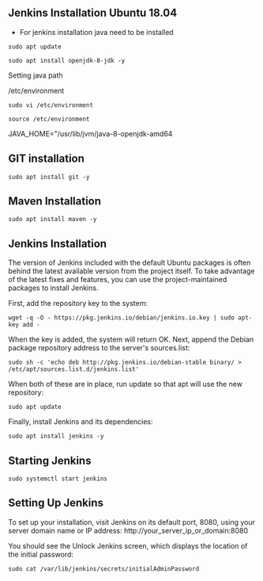 ## Jenkins Installation Ubuntu 18.04

* For jenkins installation java need to be installed
```
sudo apt update

sudo apt install openjdk-8-jdk -y

```
Setting  java path

/etc/environment

```
sudo vi /etc/environment

source /etc/environment
```
JAVA_HOME="/usr/lib/jvm/java-8-openjdk-amd64

## GIT installation

```
sudo apt install git -y
```

## Maven Installation

```
sudo apt install maven -y
```
## Jenkins Installation

The version of Jenkins included with the default Ubuntu packages is often behind the latest available version from the project itself. To take advantage of the latest fixes and features, you can use the project-maintained packages to install Jenkins.

First, add the repository key to the system:
```
wget -q -O - https://pkg.jenkins.io/debian/jenkins.io.key | sudo apt-key add -

```

When the key is added, the system will return OK. Next, append the Debian package repository address to the server's sources.list:
```
sudo sh -c 'echo deb http://pkg.jenkins.io/debian-stable binary/ > /etc/apt/sources.list.d/jenkins.list'
```
When both of these are in place, run update so that apt will use the new repository:
```
sudo apt update
```
Finally, install Jenkins and its dependencies:
```
sudo apt install jenkins -y
```
## Starting Jenkins

```
sudo systemctl start jenkins
```
## Setting Up Jenkins
To set up your installation, visit Jenkins on its default port, 8080, using your server domain name or IP address: http://your_server_ip_or_domain:8080

You should see the Unlock Jenkins screen, which displays the location of the initial password:

```
sudo cat /var/lib/jenkins/secrets/initialAdminPassword
```